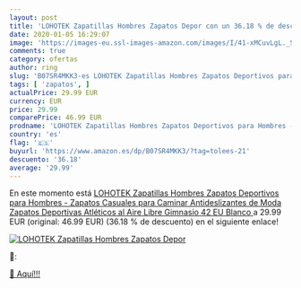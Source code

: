 ```yaml
---
layout: post
title: 'LOHOTEK Zapatillas Hombres Zapatos Depor con un 36.18 % de descuento'
date: 2020-01-05 16:29:07
image: 'https://images-eu.ssl-images-amazon.com/images/I/41-xMCuvLgL._SL200_.jpg'
comments: true
category: ofertas
author: ring
slug: 'B07SR4MKK3-es LOHOTEK Zapatillas Hombres Zapatos Deportivos para Hombres...'
tags: [ 'zapatos', ]
actualPrice: 29.99 EUR
currency: EUR
price: 29.99
comparePrice: 46.99 EUR
prodname: 'LOHOTEK Zapatillas Hombres Zapatos Deportivos para Hombres - Zapatos Casuales para Caminar Antideslizantes de Moda Zapatos Deportivas Atléticos al Aire Libre Gimnasio  42 EU  Blanco '
country: 'es'
flag: '🇪🇸'
buyurl: 'https://www.amazon.es/dp/B07SR4MKK3/?tag=tolees-21'
descuento: '36.18'
average: '29.99'
---
```


En este momento está [LOHOTEK Zapatillas Hombres Zapatos Deportivos para Hombres - Zapatos Casuales para Caminar Antideslizantes de Moda Zapatos Deportivas Atléticos al Aire Libre Gimnasio  42 EU  Blanco ](https://www.amazon.es/dp/B07SR4MKK3/?tag=tolees-21) a 29.99 EUR (original: 46.99 EUR) (36.18 %  de descuento) en el siguiente enlace!

[![LOHOTEK Zapatillas Hombres Zapatos Depor](https://images-eu.ssl-images-amazon.com/images/I/41-xMCuvLgL._SL200_.jpg)](https://www.amazon.es/dp/B07SR4MKK3/?tag=tolees-21)

🔎:


[🛒 Aquí!!!](https://www.amazon.es/dp/B07SR4MKK3/?tag=tolees-21)
